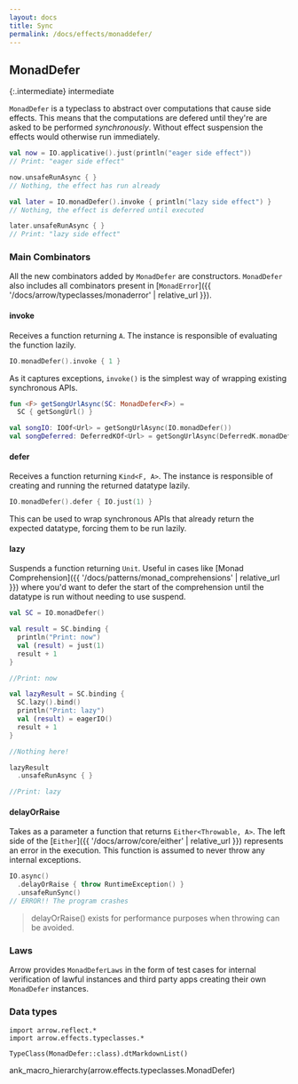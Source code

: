 ```yaml
---
layout: docs
title: Sync
permalink: /docs/effects/monaddefer/
---
```


## MonadDefer

{:.intermediate}
intermediate

`MonadDefer` is a typeclass to abstract over computations that cause side effects. This means that the computations are defered until they're are asked to be performed *synchronously*. Without effect suspension the effects would otherwise run immediately.

```kotlin
val now = IO.applicative().just(println("eager side effect"))
// Print: "eager side effect"

now.unsafeRunAsync { }
// Nothing, the effect has run already

val later = IO.monadDefer().invoke { println("lazy side effect") }
// Nothing, the effect is deferred until executed

later.unsafeRunAsync { }
// Print: "lazy side effect"
```

### Main Combinators

All the new combinators added by `MonadDefer` are constructors. `MonadDefer` also includes all combinators present in [`MonadError`]({{ '/docs/arrow/typeclasses/monaderror' | relative_url }}).

#### invoke

Receives a function returning `A`. The instance is responsible of evaluating the function lazily.

```kotlin
IO.monadDefer().invoke { 1 }
```

As it captures exceptions, `invoke()` is the simplest way of wrapping existing synchronous APIs.

```kotlin
fun <F> getSongUrlAsync(SC: MonadDefer<F>) =
  SC { getSongUrl() }

val songIO: IOOf<Url> = getSongUrlAsync(IO.monadDefer())
val songDeferred: DeferredKOf<Url> = getSongUrlAsync(DeferredK.monadDefer())
```

#### defer

Receives a function returning `Kind<F, A>`. The instance is responsible of creating and running the returned datatype lazily.

```kotlin
IO.monadDefer().defer { IO.just(1) }
```

This can be used to wrap synchronous APIs that already return the expected datatype, forcing them to be run lazily.

#### lazy

Suspends a function returning `Unit`.
Useful in cases like [Monad Comprehension]({{ '/docs/patterns/monad_comprehensions' | relative_url }}) where you'd want to defer the start of the comprehension until the datatype is run without needing to use suspend.

```kotlin
val SC = IO.monadDefer()

val result = SC.binding {
  println("Print: now")
  val (result) = just(1)
  result + 1
}

//Print: now

val lazyResult = SC.binding {
  SC.lazy().bind()
  println("Print: lazy")
  val (result) = eagerIO()
  result + 1
}

//Nothing here!

lazyResult
  .unsafeRunAsync { }

//Print: lazy
```

#### delayOrRaise

Takes as a parameter a function that returns `Either<Throwable, A>`.
The left side of the [`Either`]({{ '/docs/arrow/core/either' | relative_url }}) represents an error in the execution.
This function is assumed to never throw any internal exceptions.

```kotlin
IO.async()
  .delayOrRaise { throw RuntimeException() }
  .unsafeRunSync()
// ERROR!! The program crashes
```

> delayOrRaise() exists for performance purposes when throwing can be avoided.

### Laws

Arrow provides `MonadDeferLaws` in the form of test cases for internal verification of lawful instances and third party apps creating their own `MonadDefer` instances.

### Data types

```kotlin:ank:replace
import arrow.reflect.*
import arrow.effects.typeclasses.*

TypeClass(MonadDefer::class).dtMarkdownList()
```

ank_macro_hierarchy(arrow.effects.typeclasses.MonadDefer)
